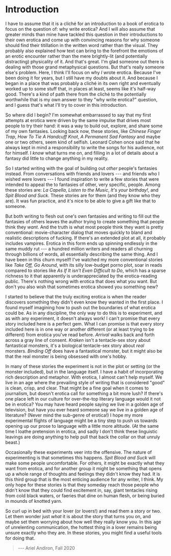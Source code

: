 
# Introduction


I have to assume that it is a cliché for an introduction to a book of
erotica to focus on the question of: why write erotica? And I will
also assume that greater minds than mine have tackled this question in
their introductions to their own erotica and come up with convincing
reasons for why someone should find their titillation in the written
word rather than the visual. They probably also explained how text can
bring to the forefront the emotions of an erotic encounter rather than
the mere brightly-lit (and potentially distracting) physicality of it.
And that's great. I'm glad someone out there is dealing with those grand
metaphysical questions. But that's really someone else's problem. Here,
I think I'll focus on why _I_ wrote erotica. Because I've been doing it
for years, but I still have my doubts about it. And because I began in a
place that was probably a cliché in its own right and eventually worked
up to some stuff that, in places at least, seems like it's half-way
good. There's a kind of path there from the cliché to the potentially
worthwhile that is my own answer to they "why write erotica?" question,
and I guess that's what I'll try to cover in this introduction.

So where did I begin? I'm somewhat embarrassed to say that my first
attempts at erotica were driven by the same impulse that drives most
people to try their hand: it was a way to build out, explore, and share
some of my own fantasies. Looking back now, these stories, like _Chinese
Finger Trap_, _How To Tie A Handcuff Knot_, _A Permanent Sad Fantasy_
and maybe one or two others, seem kind of selfish. Leonard Cohen once
said that he always kept in mind a responsibility to write the songs for
his audience, not for himself. I _know_ what turns me on, and filling
in a lot of details about a fantasy did little to change anything in my
reality.

So I started writing with the goal of building out _other_ people's
fantasies instead. From conversations with friends and lovers --- and
friends who I wished were lovers --- I found inspiration to write a few
stories that were intended to appeal the to fantasies of other, very
specific, people. Among these stories are: _La Capella_, _Listen to the
Music_, _It's your birthday!_, and _Spit Blood and Suck_. These stories
are for them (and they know who they are). It was fun practice, and it's
nice to be able to give a gift like that to someone.

But both writing to flesh out one's own fantasies and writing to fill
out the fantasies of others leaves the author trying to create something
that people think they _want_. And the truth is what most people think
they want is pretty conventional: movie-character dialog that moves
quickly to bland and realistic descriptions of fucking. If there's an
extended plot at all, it probably includes vampires. Erotica in this
form ends up spinning endlessly in the same muddy rut --- a hundred
million writers and readers all churning through billions of words,
all essentially describing the same thing. And I have been in this
churn myself! I've watched my more conventional stories like _Take
Off, Go Around_, with its silly low-budget porno plot, soar in reads
compared to stories like _As If It isn't Even Difficult to Do_, which
has a sparse richness to it that apparently is underappreciated by the
erotica-reading public. There's nothing wrong with erotica that does
what you want. But don't you also wish that sometimes erotica showed you
something new?

I started to believe that the truly exciting erotica is when the reader
discovers something they didn't even know they wanted in the first
place. I found myself imagining how to push out the boundaries of what
erotica could be. As in any discipline, the only way to do this is
to experiment, and as with any experiment, it doesn't always work! I
can't promise that every story included here is a perfect gem. What I
can promise is that every story included here is in one way or another
different (or at least trying to be different) from erotica you've read
before. _Arrival_ walks back and forth across a gray line of consent.
_Kraken_ isn't a tentacle-sex story about fantastical monsters, it's a
biological tentacle-sex story about _real_ monsters. _Binding Off_ does
have a fantastical monster, but it might also be that the real monster
is being obsessed with one's hobby.

In many of these stories the experiment is not in the plot or setting
(or the monster included), but in the language itself. I have a habit
of incorporating rich description and metaphor. With erotica, I almost
can't help myself. We live in an age where the prevailing style of
writing that is considered "good" is clean, crisp, and clear. That might
be a fine goal when it comes to journalism, but doesn't erotica call for
something a bit more lush? If there's one place left in our culture for
over-the-top literary language would it not be in erotica? You may have
heard people saying we live in a golden age of television, but have you
ever heard someone say we live in a golden age of literature? (Never
mind the sub-genre of erotica!) I hope my more experimental flights of
language might be a tiny step to push us towards opening up our prose
to language with a little more altitude. (At the same time I loathe
pretension in erotica, and sadly I don't think these linguistic leavings
are doing anything to help pull that back the collar on that unruly
beast.)

Occasionally these experiments veer into the offensive. The nature of
experimenting is that sometimes this happens. _Spit Blood and Suck_ will
make some people uncomfortable. For others, it might be exactly what
they want from erotica, and for another group it might be something that
opens up a whole range of thoughts and feelings they didn't know they
had. It is this third group that is the most enticing audience for any
writer, I think. My only hope for these stories is that they someday
reach those people who didn't know that they could find excitement in,
say, giant tentacles rising from cold black waters, or faeries that dine
on human flesh, or being buried in mounds of knotted yarn.

So curl up in bed with your lover (or lovers!) and read them a story or
two. Let them wonder just _what_ it is about the story that turns you
on, and maybe set them worrying about how well they really know you.
In this age of unrelenting communication, the hottest thing in a lover
remains being unsure exactly who they are. In these stories, you might
find a useful tools for doing that.

> --- Ariel Andiron, Fall 2020



